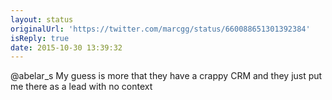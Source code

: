 ```yaml
---
layout: status
originalUrl: 'https://twitter.com/marcgg/status/660088651301392384'
isReply: true
date: 2015-10-30 13:39:32
---
```


@abelar_s My guess is more that they have a crappy CRM and they just put me there as a lead with no context
